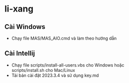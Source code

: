 # li-xang

## Cài Windows
- Chạy file MAS/MAS_AIO.cmd và làm theo hướng dẫn

## Cài Intellij
- Chạy file scripts/install-all-users.vbs cho Windows hoặc scripts/install.sh cho Mac/Linux
- Tải bản cài đặt 2023.3.4 và sử dụng key.md
